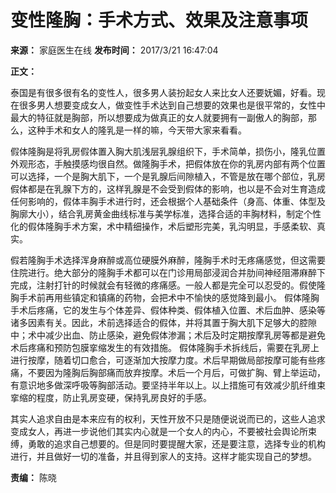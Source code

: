 # 变性隆胸：手术方式、效果及注意事项

**来源：** 家庭医生在线
**发布时间：** 2017/3/21 16:47:04

**正文：**

泰国是有很多很有名的变性人，很多男人装扮起女人来比女人还要妩媚，好看。现在很多男人想要变成女人，做变性手术达到自己想要的效果也是很平常的，女性中最大的特征就是胸部，所以想要成为做真正的女人就要拥有一副傲人的胸部，那么，这种手术和女人的隆乳是一样的嘛，今天带大家来看看。

假体隆胸是将乳房假体置入胸大肌浅层乳腺组织下，手术简单，损伤小，隆乳位置外观形态，手触摸感均很自然。做隆胸手术，把假体放在你的乳房内部有两个位置可以选择，一个是胸大肌下，一个是乳腺后间隙植入，不管是放在哪个部位，乳房假体都是在乳腺下方的，这样乳腺是不会受到假体的影响，也以是不会对生育造成任何影响的，假体丰胸手术进行时，还会根据个人基础条件（身高、体重、体型及胸廓大小），结合乳房黄金曲线标准与美学标准，选择合适的丰胸材料，制定个性化的假体隆胸手术方案，术中精细操作，术后塑形完美，乳沟明显，手感柔软、真实。

假若隆胸手术选择浑身麻醉或高位硬膜外麻醉，隆胸手术时无疼痛感觉，但这需要住院进行。绝大部分的隆胸手术都可以在门诊用局部浸润合并肋间神经阻滞麻醉下完成，注射打针的时候就会有轻微的疼痛感。一般人都是完全可以忍受的。假使隆胸手术前再用些镇定和镇痛的药物，会把术中不愉快的感觉降到最小。 假体隆胸手术后疼痛，它的发生与个体差异、假体种类、假体植入位置、术后血肿、感染等诸多因素有关。因此，术前选择适合的假体，并将其置于胸大肌下足够大的腔隙中；术中减少出血、防止感染，避免假体渗漏；术后及时定期按摩乳房等都是避免术后疼痛和预防包膜挛缩发生的有效措施。 假体隆胸手术拆线后，需要在乳房上进行按摩，随着切口愈合，可逐渐加大按摩力度。术后早期做局部按摩可能有些疼痛，不要因为隆胸后胸部痛而放弃按摩。术后一个月后，可做扩胸、臂上举运动，有意识地多做深呼吸等胸部活动。要坚持半年以上。以上措施可有效减少肌纤维束挛缩的程度，防止乳房变硬，保持乳房良好的手感。

其实人追求自由是本来应有的权利，天性开放不只是随便说说而已的，这些人追求变成女人，再进一步说他们其实内心就是一个女人的内心，不要被社会舆论所束缚，勇敢的追求自己想要的。但是同时要提醒大家，还是要注意，选择专业的机构进行，并且做好一切的准备，并且得到家人的支持。这样才能实现自己的梦想。

**责编：** 陈晓
